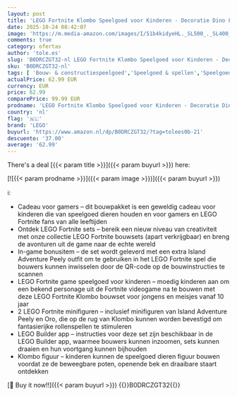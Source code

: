 ```yaml
---
layout: post
title: 'LEGO Fortnite Klombo Speelgoed voor Kinderen - Decoratie Dino Figuur met Oro en Island Peely Minifiguren - Cadeau voor Gamers  Jongens  Meisjes en Tieners vanaf 10 Jaar - 77077'
date: 2025-10-24 08:42:07
image: 'https://m.media-amazon.com/images/I/51b4kidyeHL._SL500_._SL400_.jpg'
comments: true
category: ofertas
author: 'tole.es'
slug: 'B0DRCZGT32-nl LEGO Fortnite Klombo Speelgoed voor Kinderen - Decoratie...'
sku: 'B0DRCZGT32-nl'
tags: [ 'Bouw- & constructiespeelgoed','Speelgoed & spellen','Speelgoedbouwsets','lego','🇳🇱', ]
actualPrice: 62.99 EUR
currency: EUR
price: 62.99
comparePrice: 99.99 EUR
prodname: 'LEGO Fortnite Klombo Speelgoed voor Kinderen - Decoratie Dino Figuur met Oro en Island Peely Minifiguren - Cadeau voor Gamers  Jongens  Meisjes en Tieners vanaf 10 Jaar - 77077'
country: 'nl'
flag: '🇳🇱'
brand: 'LEGO'
buyurl: 'https://www.amazon.nl/dp/B0DRCZGT32/?tag=tolees0b-21'
descuento: '37.00'
average: '62.99'
---
```


There's a deal [{{< param title >}}]({{< param buyurl >}})  here:

[![{{< param prodname >}}]({{< param image >}})]({{< param buyurl >}})

ℹ️:

- Cadeau voor gamers – dit bouwpakket is een geweldig cadeau voor kinderen die van speelgoed dieren houden en voor gamers en LEGO Fortnite fans van alle leeftijden
- Ontdek LEGO Fortnite sets – bereik een nieuw niveau van creativiteit met onze collectie LEGO Fortnite bouwsets (apart verkrijgbaar) en breng de avonturen uit de game naar de echte wereld
- In-game bonusitem – de set wordt geleverd met een extra Island Adventure Peely outfit om te gebruiken in het LEGO Fortnite spel die bouwers kunnen inwisselen door de QR-code op de bouwinstructies te scannen
- LEGO Fortnite game speelgoed voor kinderen – moedig kinderen aan om een bekend personage uit de Fortnite videogame na te bouwen met deze LEGO Fortnite Klombo bouwset voor jongens en meisjes vanaf 10 jaar
- 2 LEGO Fortnite minifiguren – inclusief minifiguren van Island Adventure Peely en Oro, die op de rug van Klombo kunnen worden bevestigd om fantasierijke rollenspellen te stimuleren
- LEGO Builder app – instructies voor deze set zijn beschikbaar in de LEGO Builder app, waarmee bouwers kunnen inzoomen, sets kunnen draaien en hun voortgang kunnen bijhouden
- Klombo figuur – kinderen kunnen de speelgoed dieren figuur bouwen voordat ze de beweegbare poten, openende bek en draaibare staart ontdekken

[🛒 Buy it now!!]({{< param buyurl >}})
{{<world>}}B0DRCZGT32{{</world>}}

